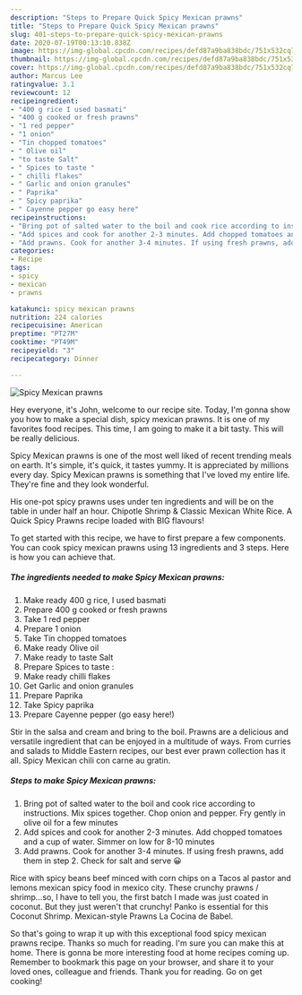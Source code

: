 ```yaml
---
description: "Steps to Prepare Quick Spicy Mexican prawns"
title: "Steps to Prepare Quick Spicy Mexican prawns"
slug: 401-steps-to-prepare-quick-spicy-mexican-prawns
date: 2020-07-19T00:13:10.838Z
image: https://img-global.cpcdn.com/recipes/defd87a9ba838bdc/751x532cq70/spicy-mexican-prawns-recipe-main-photo.jpg
thumbnail: https://img-global.cpcdn.com/recipes/defd87a9ba838bdc/751x532cq70/spicy-mexican-prawns-recipe-main-photo.jpg
cover: https://img-global.cpcdn.com/recipes/defd87a9ba838bdc/751x532cq70/spicy-mexican-prawns-recipe-main-photo.jpg
author: Marcus Lee
ratingvalue: 3.1
reviewcount: 12
recipeingredient:
- "400 g rice I used basmati"
- "400 g cooked or fresh prawns"
- "1 red pepper"
- "1 onion"
- "Tin chopped tomatoes"
- " Olive oil"
- "to taste Salt"
- " Spices to taste "
- " chilli flakes"
- " Garlic and onion granules"
- " Paprika"
- " Spicy paprika"
- " Cayenne pepper go easy here"
recipeinstructions:
- "Bring pot of salted water to the boil and cook rice according to instructions. Mix spices together. Chop onion and pepper. Fry gently in olive oil for a few minutes"
- "Add spices and cook for another 2-3 minutes. Add chopped tomatoes and a cup of water. Simmer on low for 8-10 minutes"
- "Add prawns. Cook for another 3-4 minutes. If using fresh prawns, add them in step 2. Check for salt and serve 😀"
categories:
- Recipe
tags:
- spicy
- mexican
- prawns

katakunci: spicy mexican prawns 
nutrition: 224 calories
recipecuisine: American
preptime: "PT27M"
cooktime: "PT49M"
recipeyield: "3"
recipecategory: Dinner

---
```



![Spicy Mexican prawns](https://img-global.cpcdn.com/recipes/defd87a9ba838bdc/751x532cq70/spicy-mexican-prawns-recipe-main-photo.jpg)

Hey everyone, it's John, welcome to our recipe site. Today, I'm gonna show you how to make a special dish, spicy mexican prawns. It is one of my favorites food recipes. This time, I am going to make it a bit tasty. This will be really delicious.

Spicy Mexican prawns is one of the most well liked of recent trending meals on earth. It's simple, it's quick, it tastes yummy. It is appreciated by millions every day. Spicy Mexican prawns is something that I've loved my entire life. They're fine and they look wonderful.

His one-pot spicy prawns uses under ten ingredients and will be on the table in under half an hour. Chipotle Shrimp &amp; Classic Mexican White Rice. A Quick Spicy Prawns recipe loaded with BIG flavours!


To get started with this recipe, we have to first prepare a few components. You can cook spicy mexican prawns using 13 ingredients and 3 steps. Here is how you can achieve that.

<!--inarticleads1-->

##### The ingredients needed to make Spicy Mexican prawns:

1. Make ready 400 g rice, I used basmati
1. Prepare 400 g cooked or fresh prawns
1. Take 1 red pepper
1. Prepare 1 onion
1. Take Tin chopped tomatoes
1. Make ready  Olive oil
1. Make ready to taste Salt
1. Prepare  Spices to taste :
1. Make ready  chilli flakes
1. Get  Garlic and onion granules
1. Prepare  Paprika
1. Take  Spicy paprika
1. Prepare  Cayenne pepper (go easy here!)


Stir in the salsa and cream and bring to the boil. Prawns are a delicious and versatile ingredient that can be enjoyed in a multitude of ways. From curries and salads to Middle Eastern recipes, our best ever prawn collection has it all. Spicy Mexican chili con carne au gratin. 

<!--inarticleads2-->

##### Steps to make Spicy Mexican prawns:

1. Bring pot of salted water to the boil and cook rice according to instructions. Mix spices together. Chop onion and pepper. Fry gently in olive oil for a few minutes
1. Add spices and cook for another 2-3 minutes. Add chopped tomatoes and a cup of water. Simmer on low for 8-10 minutes
1. Add prawns. Cook for another 3-4 minutes. If using fresh prawns, add them in step 2. Check for salt and serve 😀


Rice with spicy beans beef minced with corn chips on a Tacos al pastor and lemons mexican spicy food in mexico city. These crunchy prawns / shrimp…so, I have to tell you, the first batch I made was just coated in coconut. But they just weren&#39;t that crunchy! Panko is essential for this Coconut Shrimp. Mexican-style Prawns La Cocina de Babel. 

So that's going to wrap it up with this exceptional food spicy mexican prawns recipe. Thanks so much for reading. I'm sure you can make this at home. There is gonna be more interesting food at home recipes coming up. Remember to bookmark this page on your browser, and share it to your loved ones, colleague and friends. Thank you for reading. Go on get cooking!
